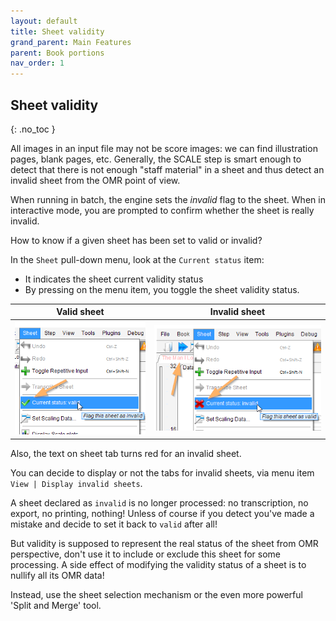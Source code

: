```yaml
---
layout: default
title: Sheet validity
grand_parent: Main Features
parent: Book portions
nav_order: 1
---
```

## Sheet validity
{: .no_toc }

All images in an input file may not be score images: we can find illustration pages, blank pages, etc.
Generally, the SCALE step is smart enough to detect that there is not enough "staff material" in
a sheet and thus detect an invalid sheet from the OMR point of view.

When running in batch, the engine sets the _invalid_ flag to the sheet.
When in interactive mode, you are prompted to confirm whether the sheet is really invalid.

How to know if a given sheet has been set to valid or invalid?

In the `Sheet` pull-down menu, look at the `Current status` item:
- It indicates the sheet current validity status
- By pressing on the menu item, you toggle the sheet validity status.

| Valid sheet | Invalid sheet|
| ----------- | ------------ |
|![](../assets/images/valid_sheet.png)   |![](../assets/images/invalid_sheet.png)   |

Also, the text on sheet tab turns red for an invalid sheet.

You can decide to display or not the tabs for invalid sheets,
via menu item `View | Display invalid sheets`.

A sheet declared as `invalid` is no longer processed:
no transcription, no export, no printing, nothing!
Unless of course if you detect you've made a mistake and decide to set it back to `valid`
after all!

But validity is supposed to represent the real status of the sheet from OMR perspective,
don't use it to include or exclude this sheet for some processing.
A side effect of modifying the validity status of a sheet is to nullify all its OMR data!

Instead, use the sheet selection mechanism or the even more powerful 'Split and Merge' tool.
